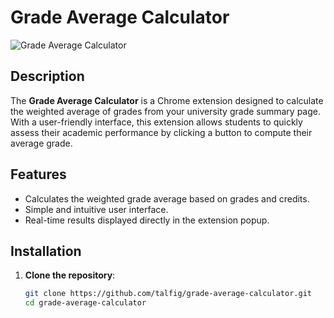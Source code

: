# Grade Average Calculator

![Grade Average Calculator](https://via.placeholder.com/600x200.png?text=Grade+Average+Calculator)  <!-- Replace with actual image if available -->

## Description

The **Grade Average Calculator** is a Chrome extension designed to calculate the weighted average of grades from your university grade summary page. With a user-friendly interface, this extension allows students to quickly assess their academic performance by clicking a button to compute their average grade.

## Features

- Calculates the weighted grade average based on grades and credits.
- Simple and intuitive user interface.
- Real-time results displayed directly in the extension popup.

## Installation

1. **Clone the repository**:
   ```bash
   git clone https://github.com/talfig/grade-average-calculator.git
   cd grade-average-calculator
  ```
